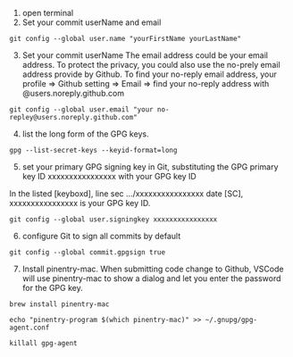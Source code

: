 
1. open terminal 
2. Set your commit userName and email
  
```
git config --global user.name "yourFirstName yourLastName"
```
  
3. Set your commit userName
The email address could be your email address. To protect the privacy, you could also use the no-prely email address provide by Github. To find your no-reply email address, your profile => Github setting => Email => find your no-reply address with @users.noreply.github.com
  
```
git config --global user.email "your no-repley@users.noreply.github.com"
```
4. list the long form of the GPG keys. 
```
gpg --list-secret-keys --keyid-format=long
```
5. set your primary GPG signing key in Git, substituting the GPG primary key ID xxxxxxxxxxxxxxxx with your GPG key ID

In the listed [keyboxd], line sec .../xxxxxxxxxxxxxxxx date [SC], xxxxxxxxxxxxxxxx is your GPG key ID.

```
git config --global user.signingkey xxxxxxxxxxxxxxxx
```
6. configure Git to sign all commits by default
```
git config --global commit.gpgsign true
```
7. Install pinentry-mac. When submitting code change to Github, VSCode will use pinentry-mac to show a dialog and let you enter the password for the GPG key.
```
brew install pinentry-mac
```
```
echo "pinentry-program $(which pinentry-mac)" >> ~/.gnupg/gpg-agent.conf
```
```
killall gpg-agent
```


